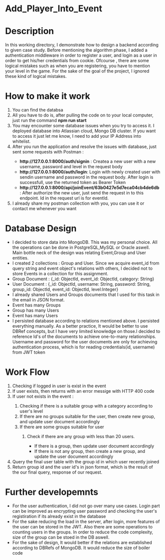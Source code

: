 # Add_Player_Into_Event
<h1>Description</h1>
In this working directory, I demonstrate how to design a backend according to given case study.
Before mentioning the algorithm phase, I added a authentication middleware in order to register a user,
and login as a user in order to get his/her credentials from cookie. Ofcourse , there are some logical 
mistakes such as when you are registering, you have to mention your level in the game. For the sake of
the goal of the project, I ignored these kind of logical mistakes.

<h1>How to make it work</h1>
<ol> 
  <li>You can find the databsa<e string with credentials in the .env file. That's why I am not providing thses explicitly.</li>
  <li>All you have to do is, after pulling the code on to your local computer, just run the command <b>npm run start</b></li>
  <li>You may encounter some database issues when you try to access it. I deployed database into Atlassian cloud, Mongo DB cluster. If you want to access it just let me know, 
  I need to add your IP Address into whitelist.</li>
  <li>After you run the application and resolve the issues with database, just sent some requests with Postman : </li>
    <ul>
      <li><b>http://127.0.0.1:8000/auth/signin</b> : Createa a new user with a new username, password and level in the request body</li>
      <li><b>http://127.0.0.1:8000/auth/login</b>: Login with newly created user with sendin username and password in the request body. After login is successfull, use the returned token as Bearer Token</li>
      <li><b>http://127.0.0.1:8000/api/joinEvent/63b0427e5d7eca04cb4de6db</b>: After authorize the new user, just send the request in to this endpoint. Id in the request url is for eventId.</li>
    </ul>
  <li>I already share my postman collection with you, you can use it or contact me whenever you want</li>
</ol>

<h1>Database Design</h1>
<ul>
  <li>I decided to store data into MongoDB. This was my personal choice. All the operations can be done in PostgreSQL,MySQL or Oracle aswell. Main 
  bottle neck of the design was relating Event,Group and User entities.</li>
  <li>I created 2 collections : Group and User. Since we acquire event_id from query string and event object's relations with others,
  I decided not to store Events in a collection for this assignment.</li>
  <li>Group Document : {_id: ObjectId, event_id: ObjectId, category: String}</li>
  <li>User Document : {_id: ObjectId, username: String, password: String, group_id: ObjectId, event_id: ObjectId, level:Integer}</li>
  <li>I already shared Users and Groups documents that I used for this task in the email in JSON format.</li>
  <li>Event has many Groups</li>
  <li>Group has many Users</li>
  <li>Event has many Users</li>
  <li>I persisted database according to relations mentioned above. I persisted everything manually. As a better practice, It would be better to use DBRef
  concepts, but I have very limited knowledge on those.I decided to reference Id's of the documents to achieve one-to-many relationships. Username and password for the user
  documents are only for achieving authentication process, which is for reading credentials(id, username) from JWT token</li>
</ul>

<h1>Work Flow</h1>
<ol>
  <li>Checking if logged in user is exist in the event</li>
  <li>If user exists, then returns with an error messige with HTTP 400 code</li>
  <li>If user not exists in the event : </li>
    <ol>
      <li>Checking if there is a suitable group with a category according to user's level</li>
      <li>If there are no groups suitable for the user, then create new group, and update user document accordingly</li>
      <li>If there are some groups suitable for user </li>
      <ol>
        <li>Check if there are any group with less than 20 users.</li>
        <ul>
          <li>If there is a group, then update user document accordingly</li>
          <li>If there is not any group, then create a new group, and update the user document accordingly</li>
        </ul>
      </ol>
    </ol>
  <li>Query the final user table with the group id in which user recently joined</li>
  <li>Return group id and the user id's in json format, which is the result of the our final query, response of our request.</li>
</ol>

<h1> Further developemnts</h1>
  <ul>
  <li>For the user authentication, I did not go over many use cases. Login part can be improved as encrypting user password and checking the user's registiration if its already exist in the database</li>
  <li>For the sake reducing the load in the server, after login, more features of the user can be stored in the JWT. Also there are some operations to counting users in the groups. In order to reduce the code complexity, size of the group can be stoed in the DB aswell.</li>
  <li>For the sake of design, It would better if the relations are established according to DBRefs of MongoDB. It would reduce the size of boiler code</li>
  </ul>

